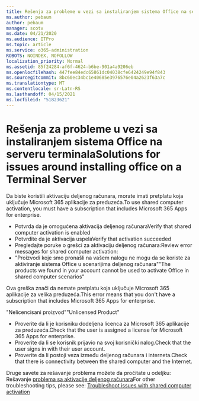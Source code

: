 ```yaml
---
title: Rešenja za probleme u vezi sa instaliranjem sistema Office na serveru terminala
ms.author: pebaum
author: pebaum
manager: scotv
ms.date: 04/21/2020
ms.audience: ITPro
ms.topic: article
ms.service: o365-administration
ROBOTS: NOINDEX, NOFOLLOW
localization_priority: Normal
ms.assetid: 85f24284-af6f-4624-b6be-901a4a9206eb
ms.openlocfilehash: 447fee84edc65861dc04038cfe6424249e94f843
ms.sourcegitcommit: 8bc60ec34bc1e40685e3976576e04a2623f63a7c
ms.translationtype: MT
ms.contentlocale: sr-Latn-RS
ms.lasthandoff: 04/15/2021
ms.locfileid: "51823621"
---
```

# <a name="solutions-for-issues-around-installing-office-on-a-terminal-server"></a><span data-ttu-id="3b887-102">Rešenja za probleme u vezi sa instaliranjem sistema Office na serveru terminala</span><span class="sxs-lookup"><span data-stu-id="3b887-102">Solutions for issues around installing office on a Terminal Server</span></span>

<span data-ttu-id="3b887-103">Da biste koristili aktivaciju deljenog računara, morate imati pretplatu koja uključuje Microsoft 365 aplikacije za preduzeća.</span><span class="sxs-lookup"><span data-stu-id="3b887-103">To use shared computer activation, you must have a subscription that includes Microsoft 365 Apps for enterprise.</span></span>
  
- <span data-ttu-id="3b887-104">Potvrda da je omogućena aktivacija deljenog računara</span><span class="sxs-lookup"><span data-stu-id="3b887-104">Verify that shared computer activation is enabled</span></span>
- <span data-ttu-id="3b887-105">Potvrdite da je aktivacija uspela</span><span class="sxs-lookup"><span data-stu-id="3b887-105">Verify that activation succeeded</span></span>
- <span data-ttu-id="3b887-106">Pregledajte poruke o grešci za aktivaciju deljenog računara:</span><span class="sxs-lookup"><span data-stu-id="3b887-106">Review error messages for shared computer activation:</span></span>
- <span data-ttu-id="3b887-107">"Proizvodi koje smo pronašli na vašem nalogu ne mogu da se koriste za aktiviranje sistema Office u scenarijima deljenog računara"</span><span class="sxs-lookup"><span data-stu-id="3b887-107">"The products we found in your account cannot be used to activate Office in shared computer scenarios"</span></span>
  
<span data-ttu-id="3b887-108">Ova greška znači da nemate pretplatu koja uključuje Microsoft 365 aplikacije za velika preduzeća.</span><span class="sxs-lookup"><span data-stu-id="3b887-108">This error means that you don't have a subscription that includes Microsoft 365 Apps for enterprise.</span></span>

<span data-ttu-id="3b887-109">"Nelicencisani proizvod"</span><span class="sxs-lookup"><span data-stu-id="3b887-109">"Unlicensed Product"</span></span>

- <span data-ttu-id="3b887-110">Proverite da li je korisniku dodeljena licenca za Microsoft 365 aplikacije za preduzeća.</span><span class="sxs-lookup"><span data-stu-id="3b887-110">Check that the user is assigned a license for Microsoft 365 Apps for enterprise.</span></span>
- <span data-ttu-id="3b887-111">Proverite da li se korisnik prijavio na svoj korisnički nalog.</span><span class="sxs-lookup"><span data-stu-id="3b887-111">Check that the user signs in with their user account.</span></span>
- <span data-ttu-id="3b887-112">Proverite da li postoji veza između deljenog računara i interneta.</span><span class="sxs-lookup"><span data-stu-id="3b887-112">Check that there is connectivity between the shared computer and the Internet.</span></span>

<span data-ttu-id="3b887-113">Druge savete za rešavanje problema možete da pročitate u odeljku: Rešavanje [problema sa aktivacije deljenog računara](https://docs.microsoft.com/DeployOffice/troubleshoot-shared-computer-activation)</span><span class="sxs-lookup"><span data-stu-id="3b887-113">For other troubleshooting tips, please see: [Troubleshoot issues with shared computer activation](https://docs.microsoft.com/DeployOffice/troubleshoot-shared-computer-activation)</span></span>